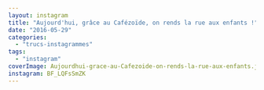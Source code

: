 ```yaml
---
layout: instagram
title: "Aujourd'hui, grâce au Cafézoïde, on rends la rue aux enfants !"
date: "2016-05-29"
categories: 
  - "trucs-instagrammes"
tags: 
  - "instagram"
coverImage: Aujourdhui-grace-au-Cafezoide-on-rends-la-rue-aux-enfants.jpg
instagram: BF_LQFsSmZK
---
```

